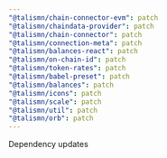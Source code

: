```yaml
---
"@talismn/chain-connector-evm": patch
"@talismn/chaindata-provider": patch
"@talismn/chain-connector": patch
"@talismn/connection-meta": patch
"@talismn/balances-react": patch
"@talismn/on-chain-id": patch
"@talismn/token-rates": patch
"@talismn/babel-preset": patch
"@talismn/balances": patch
"@talismn/icons": patch
"@talismn/scale": patch
"@talismn/util": patch
"@talismn/orb": patch
---
```


Dependency updates

